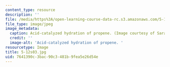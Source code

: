 ```yaml
---
content_type: resource
description: ''
file: /media/https%3A/open-learning-course-data-rc.s3.amazonaws.com/5-12-organic-chemistry-i-spring-2003/7641390c3bac90c3481b9fea5e26d54e_5-12s03.jpg
file_type: image/jpeg
image_metadata:
  caption: Acid-catalyzed hydration of propene. (Image courtesy of Sarah Tabacco.)
  credit: ''
  image-alt: 'Acid-catalyzed hydration of propene. '
resourcetype: Image
title: 5-12s03.jpg
uid: 7641390c-3bac-90c3-481b-9fea5e26d54e
---
```

